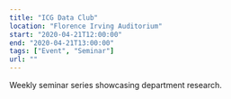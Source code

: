 ```yaml
---
title: "ICG Data Club"
location: "Florence Irving Auditorium"
start: "2020-04-21T12:00:00"
end: "2020-04-21T13:00:00"
tags: ["Event", "Seminar"]
url: ""
---
```


Weekly seminar series showcasing department research.

<!-- endexcerpt -->
